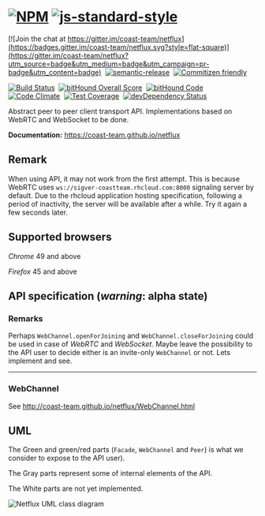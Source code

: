 # [![NPM](https://nodei.co/npm/netflux.png)](https://nodei.co/npm/netflux/) [![js-standard-style](https://cdn.rawgit.com/feross/standard/master/badge.svg)](https://github.com/feross/standard)
[![Join the chat at https://gitter.im/coast-team/netflux](https://badges.gitter.im/coast-team/netflux.svg?style=flat-square)](https://gitter.im/coast-team/netflux?utm_source=badge&utm_medium=badge&utm_campaign=pr-badge&utm_content=badge)&nbsp;
[![semantic-release](https://img.shields.io/badge/%20%20%F0%9F%93%A6%F0%9F%9A%80-semantic--release-e10079.svg?style=flat-square)](https://github.com/semantic-release/semantic-release)&nbsp;
[![Commitizen friendly](https://img.shields.io/badge/commitizen-friendly-brightgreen.svg?style=flat-square)](http://commitizen.github.io/cz-cli/)&nbsp;

[![Build Status](https://travis-ci.org/coast-team/netflux.svg?branch=master)](https://travis-ci.org/coast-team/netflux)&nbsp;
[![bitHound Overall Score](https://www.bithound.io/github/coast-team/netflux/badges/score.svg)](https://www.bithound.io/github/coast-team/netflux)&nbsp;
[![bitHound Code](https://www.bithound.io/github/coast-team/netflux/badges/code.svg)](https://www.bithound.io/github/coast-team/netflux)&nbsp;
[![Code Climate](https://codeclimate.com/github/coast-team/netflux/badges/gpa.svg)](https://codeclimate.com/github/coast-team/netflux)&nbsp;
[![Test Coverage](https://codeclimate.com/github/coast-team/netflux/badges/coverage.svg)](https://codeclimate.com/github/coast-team/netflux/coverage)&nbsp;
[![devDependency Status](https://david-dm.org/coast-team/netflux/dev-status.svg)](https://david-dm.org/coast-team/netflux#info=devDependencies)

Abstract peer to peer client transport API. Implementations based on WebRTC and WebSocket to be done.

**Documentation:** https://coast-team.github.io/netflux

## Remark

When using API, it may not work from the first attempt. This is because WebRTC uses `ws://sigver-coastteam.rhcloud.com:8000` signaling server by default. Due to the rhcloud application hosting specification, following a period of inactivity, the server will be available after a while. Try it again a few seconds later.

## Supported browsers

*Chrome* 49 and above

*Firefox* 45 and above

## API specification (*warning*: alpha state)

### Remarks
Perhaps `WebChannel.openForJoining` and `WebChannel.closeForJoining` could be used in case of *WebRTC* and *WebSocket*. Maybe leave the possibility to the API user to decide either is an invite-only `WebChannel` or not. Lets implement and see.

___
### WebChannel
 See http://coast-team.github.io/netflux/WebChannel.html

  ## UML
  The Green and green/red parts (`Facade`, `WebChannel` and `Peer`) is what we consider to expose to the API user).

  The Gray parts represent some of internal elements of the API.

  The White parts are not yet implemented.

  ![Netflux UML class diagram](doc/uml.png)
